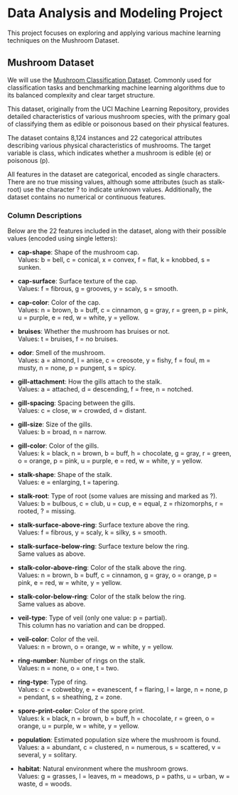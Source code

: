 # Data Analysis and Modeling Project

This project focuses on exploring and applying various machine learning techniques on the Mushroom Dataset.

## Mushroom Dataset

We will use the [Mushroom Classification Dataset](https://archive.ics.uci.edu/dataset/73/mushroom). Commonly used for classification tasks and benchmarking machine learning algorithms due to its balanced complexity and clear target structure.

This dataset, originally from the UCI Machine Learning Repository, provides detailed characteristics of various mushroom species, with the primary goal of classifying them as edible or poisonous based on their physical features.

The dataset contains 8,124 instances and 22 categorical attributes describing various physical characteristics of mushrooms. The target variable is class, which indicates whether a mushroom is edible (e) or poisonous (p).

All features in the dataset are categorical, encoded as single characters. There are no true missing values, although some attributes (such as stalk-root) use the character ? to indicate unknown values. Additionally, the dataset contains no numerical or continuous features.

### Column Descriptions

Below are the 22 features included in the dataset, along with their possible values (encoded using single letters):

- **cap-shape**: Shape of the mushroom cap.  
  Values: b = bell, c = conical, x = convex, f = flat, k = knobbed, s = sunken.

- **cap-surface**: Surface texture of the cap.  
  Values: f = fibrous, g = grooves, y = scaly, s = smooth.

- **cap-color**: Color of the cap.  
  Values: n = brown, b = buff, c = cinnamon, g = gray, r = green, p = pink, u = purple, e = red, w = white, y = yellow.

- **bruises**: Whether the mushroom has bruises or not.  
  Values: t = bruises, f = no bruises.

- **odor**: Smell of the mushroom.  
  Values: a = almond, l = anise, c = creosote, y = fishy, f = foul, m = musty, n = none, p = pungent, s = spicy.

- **gill-attachment**: How the gills attach to the stalk.  
  Values: a = attached, d = descending, f = free, n = notched.

- **gill-spacing**: Spacing between the gills.  
  Values: c = close, w = crowded, d = distant.

- **gill-size**: Size of the gills.  
  Values: b = broad, n = narrow.

- **gill-color**: Color of the gills.  
  Values: k = black, n = brown, b = buff, h = chocolate, g = gray, r = green, o = orange, p = pink, u = purple, e = red, w = white, y = yellow.

- **stalk-shape**: Shape of the stalk.  
  Values: e = enlarging, t = tapering.

- **stalk-root**: Type of root (some values are missing and marked as ?).  
  Values: b = bulbous, c = club, u = cup, e = equal, z = rhizomorphs, r = rooted, ? = missing.

- **stalk-surface-above-ring**: Surface texture above the ring.  
  Values: f = fibrous, y = scaly, k = silky, s = smooth.

- **stalk-surface-below-ring**: Surface texture below the ring.  
  Same values as above.

- **stalk-color-above-ring**: Color of the stalk above the ring.  
  Values: n = brown, b = buff, c = cinnamon, g = gray, o = orange, p = pink, e = red, w = white, y = yellow.

- **stalk-color-below-ring**: Color of the stalk below the ring.  
  Same values as above.

- **veil-type**: Type of veil (only one value: p = partial).  
  This column has no variation and can be dropped.

- **veil-color**: Color of the veil.  
  Values: n = brown, o = orange, w = white, y = yellow.

- **ring-number**: Number of rings on the stalk.  
  Values: n = none, o = one, t = two.

- **ring-type**: Type of ring.  
  Values: c = cobwebby, e = evanescent, f = flaring, l = large, n = none, p = pendant, s = sheathing, z = zone.

- **spore-print-color**: Color of the spore print.  
  Values: k = black, n = brown, b = buff, h = chocolate, r = green, o = orange, u = purple, w = white, y = yellow.

- **population**: Estimated population size where the mushroom is found.  
  Values: a = abundant, c = clustered, n = numerous, s = scattered, v = several, y = solitary.

- **habitat**: Natural environment where the mushroom grows.  
  Values: g = grasses, l = leaves, m = meadows, p = paths, u = urban, w = waste, d = woods.
